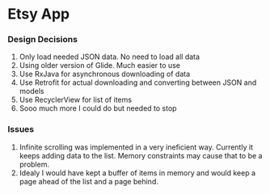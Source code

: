 # Etsy App

### Design Decisions
1. Only load needed JSON data. No need to load all data
2. Using older version of Glide. Much easier to use
3. Use RxJava for asynchronous downloading of data
4. Use Retrofit for actual downloading and converting between JSON and models
5. Use RecyclerView for list of items
6. Sooo much more I could do but needed to stop

### Issues
1. Infinite scrolling was implemented in a very ineficient way. Currently it keeps adding data to the list. Memory constraints may cause that to be a problem.
2. Idealy I would have kept a buffer of items in memory and would keep a page ahead of the list and a page behind.
